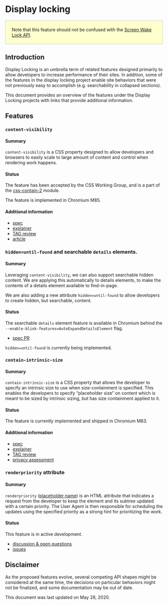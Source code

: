 # Display locking

<div style="background: #ffffcc; border: 1px solid #ccc; padding: 20px;">
Note that this feature should not be confused with the
<a href="https://github.com/w3c/screen-wake-lock/">Screen Wake Lock API</a>.
</div>

## Introduction

Display Locking is an umbrella term of related features designed primarily to
allow developers to increase performance of their sites. In addition, some of
the features in the display locking project enable site behaviors that were not
previously easy to accomplish (e.g. searchability in collapsed sections).

This document provides an overview of the features under the Display Locking
projects with links that provide additional information.

## Features

### `content-visibility`

#### Summary

`content-visibility` is a CSS property designed to allow developers and browsers
to easily scale to large amount of content and control when rendering work
happens.

#### Status

The feature has been accepted by the CSS Working Group, and is a part of the
[css-contain-2]() module.

The feature is implemented in Chromium M85.

#### Additional information

* [spec](https://www.w3.org/TR/css-contain-2/#content-visibility)
* [explainer](https://github.com/WICG/display-locking/blob/master/explainers/content-visibility.md)
* [TAG review](https://github.com/w3ctag/design-reviews/issues/306)
* [article](web.dev/content-visibility)

### `hidden=until-found` and searchable `details` elements.

#### Summary

Leveraging `content-visibility`, we can also support searchable hidden content.
We are applying this automatically to details elements, to make the contents
of a details element available to find-in-page.

We are also adding a new attribute `hidden=until-found` to allow developers to create
hidden, but searchable, content.

#### Status

The searchable `details` element feature is available in Chromium behind the
`--enable-blink-features=AutoExpandDetailsElement` flag.

* [spec PR](https://github.com/whatwg/html/pull/6466)

`hidden=until-found` is currently being implemented.

### `contain-intrinsic-size`

#### Summary

`contain-intrinsic-size` is a CSS property that allows the developer to specify
an intrinsic size to use when size-containment is specified. This enables the
developers to specify “placeholder size” on content which is meant to be sized
by intrinsic sizing, but has size containment applied to it.

#### Status

The feature is currently implemented and shipped in Chromium M83.

#### Additional information

* [spec](https://www.w3.org/TR/css-sizing-4/#intrinsic-size-override)
* [explainer](https://github.com/WICG/display-locking/blob/master/explainers/contain-intrinsic-size.md)
* [TAG review](https://github.com/w3ctag/design-reviews/issues/437)
* [privacy assessment](https://github.com/WICG/display-locking/blob/master/privacy-assessments/contain-intrinsic-size.md)


### `renderpriority` attribute

#### Summary

`renderpriority` ([placeholder name](https://github.com/WICG/display-locking/issues/200))
is an HTML attribute that indicates a request from the developer to keep the element
and its subtree updated with a certain priority. The User Agent is then responsible for
scheduling the updates using the specified priority as a strong hint for prioritizing
the work.

#### Status

This feature is in active development.

* [discussion & open questions](https://github.com/WICG/display-locking/blob/master/explainers/update-rendering.md)
* [issues](https://github.com/WICG/display-locking/labels/updateRendering)

## Disclaimer

As the proposed features evolve, several competing API shapes might be
considered at the same time, the decisions on particular behaviors might not be
finalized, and some documentation may be out of date.

This document was last updated on May 28, 2020.
